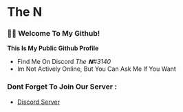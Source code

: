 The N
================

### 👋🏻 Welcome To My Github!
  **This Is My Public Github Profile**
  - Find Me On Discord _The 𝗡#3140_
  - Im Not Actively Online, But You Can Ask Me If You Want
### Dont Forget To Join Our Server :
  - [Discord Server](https://discord.com/invite/m8R7Cw2Dg6)
<!--
**then77/then77** is a ✨ _special_ ✨ repository because its `README.md` (this file) appears on your GitHub profile.

Here are some ideas to get you started:

- 🔭 I’m currently working on ...
- 🌱 I’m currently learning ...
- 👯 I’m looking to collaborate on ...
- 🤔 I’m looking for help with ...
- 💬 Ask me about ...
- 📫 How to reach me: ...
- 😄 Pronouns: ...
- ⚡ Fun fact: ...
-->
